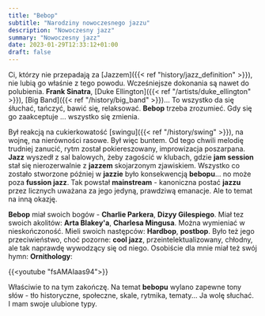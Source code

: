 ```yaml
---
title: "Bebop"
subtitle: "Narodziny nowoczesnego jazzu"
description: "Nowoczesny jazz"
summary: "Nowoczesny jazz"
date: 2023-01-29T12:33:12+01:00
draft: false
---
```

Ci, którzy nie przepadają za [Jazzem]({{< ref "history/jazz_definition" >}}), nie lubią go właśnie z tego powodu. Wcześniejsze dokonania są nawet do
polubienia. __Frank Sinatra__, [Duke Ellington]({{< ref "/artists/duke_ellington" >}}), [Big Band]({{< ref "/history/big_band" >}})...
To wszystko da się śłuchać, tańczyć, bawić się, relaksować. __Bebop__ trzeba zrozumieć. Gdy się go zaakceptuje ... wszystko się zmienia.

Był reakcją na cukierkowatość [swingu]({{< ref "/history/swing" >}}), na wojnę, na nierówności rasowe. Był więc buntem. Od tego chwili
melodię trudniej zanucić, rytm został pokiereszowany, improwizacja poszarpana. __Jazz__ wyszedł z sal balowych, żeby zagościć w klubach,
gdzie __jam session__ stał się nierozerwalnie z __jazzem__ skojarzonym zjawiskiem. Wszystko co zostało stworzone później w __jazzie__ było
konsekwencją __bebopu__... no może poza __fussion jazz__. Tak powstał __mainstream__ - kanoniczna postać __jazzu__ przez licznych uważana
za jego jedyną, prawdziwą emanacje. Ale to temat na inną okazję.

__Bebop__ miał swoich bogów - __Charlie Parkera__, __Dizyy Gilespiego__. Miał tez swoich akolitów: __Arta Blakey'a__, __Charlesa Mingusa__.
Można wymieniać w nieskończoność. Mieli swoich następców: __Hardbop__, __postbop__. Było też jego przeciwieństwo, choć pozorne:
__cool jazz__, przeintelektualizowany, chłodny, ale tak naprawdę wywodzący się od niego. Osobiście dla mnie miał też swój hymn: __Ornithology__:

{{<youtube "fsAMAIaas94">}}

 
Właściwie to na tym zakończę. Na temat __bebopu__ wylano zapewne tony słów - tło historyczne, społeczne, skale, rytmika, tematy...
Ja wolę słuchać. I mam swoje ulubione typy.
